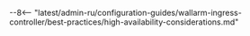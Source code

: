 --8<-- "latest/admin-ru/configuration-guides/wallarm-ingress-controller/best-practices/high-availability-considerations.md"
